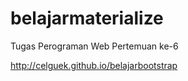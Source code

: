 # belajarmaterialize
Tugas Perograman Web Pertemuan ke-6

http://celguek.github.io/belajarbootstrap
